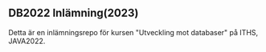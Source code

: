 ## DB2022 Inlämning(2023)

Detta är en inlämningsrepo för kursen "Utveckling mot databaser"
på ITHS, JAVA2022.